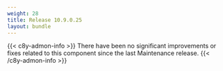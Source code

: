 ```yaml
---
weight: 28
title: Release 10.9.0.25
layout: bundle
---
```


{{< c8y-admon-info >}}
There have been no significant improvements or fixes related to this component since the last Maintenance release.
{{< /c8y-admon-info >}}
